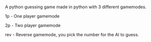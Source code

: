 A python guessing game made in python with 3 different gamemodes.

1p - One player gamemode

2p - Two player gamemode

rev - Reverse gamemode, you pick the number for the AI to guess.